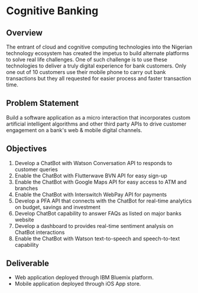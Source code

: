 # Cognitive Banking

## Overview
The entrant of cloud and cognitive computing technologies into the Nigerian technology ecosystem has created the impetus to build alternate platforms to solve real life challenges. One of such challenge is to use these technologies to deliver a truly digital experience for bank customers. Only one out of 10 customers use their mobile phone to carry out bank transactions but they all requested for easier process and faster transaction time.

## Problem Statement
Build a software application as a micro interaction that incorporates custom artificial intelligent algorithms and other third party APIs to drive customer engagement on a bank's web & mobile digital channels.

## Objectives
1. Develop a ChatBot with Watson Conversation API to responds to customer queries
2. Enable the ChatBot with Flutterwave BVN API for easy sign-up
3. Enable the ChatBot with Google Maps API for easy access to ATM and branches
4. Enable the ChatBot with Interswitch WebPay API for payments
5. Develop a PFA API that connects with the ChatBot for real-time analytics on budget, savings and investment
6. Develop ChatBot capability to answer FAQs as listed on major banks website
7. Develop a dashboard to provides real-time sentiment analysis on ChatBot interactions
8. Enable the ChatBot with Watson text-to-speech and speech-to-text capability

## Deliverable
- Web application deployed through IBM Bluemix platform.
- Mobile application deployed through iOS App store.
